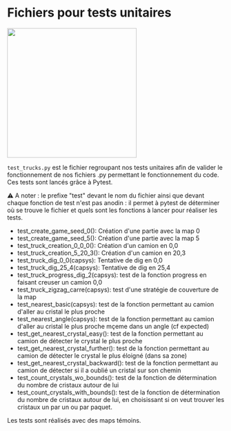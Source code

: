 # Fichiers pour tests unitaires

<img src="https://user-images.githubusercontent.com/72506988/164979339-1e2da37a-bdf5-47d4-b9a9-62ab51426af9.png" width="300"/>

`test_trucks.py` est le fichier regroupant nos tests unitaires afin de valider le fonctionnement de nos fichiers .py permettant le fonctionnement du code.  
Ces tests sont lancés grâce à Pytest.

⚠️ A noter : le prefixe "test" devant le nom du fichier ainsi que devant chaque fonction de test n'est pas anodin : il permet à pytest de déterminer où se trouve le fichier et quels sont les fonctions à lancer pour réaliser les tests.

- test_create_game_seed_0(): Création d'une partie avec la map 0  
- test_create_game_seed_5(): Création d'une partie avec la map 5
- test_truck_creation_0_0_0(): Création d'un camion en 0,0
- test_truck_creation_5_20_3(): Création d'un camion en 20,3 
- test_truck_dig_0_0(capsys): Tentative de dig en 0,0
- test_truck_dig_25_4(capsys): Tentative de dig en 25,4
- test_truck_progress_dig_2(capsys): test de la fonction progress en faisant creuser un camion 0,0
- test_truck_zigzag_carre(capsys): test d'une stratégie de couverture de la map
- test_nearest_basic(capsys): test de la fonction permettant au camion d'aller au cristal le plus proche 
- test_nearest_angle(capsys): test de la fonction permettant au camion d'aller au cristal le plus proche mçeme dans un angle (cf expected)
- test_get_nearest_crystal_easy(): test de la fonction permettant au camion de détecter le crystal le plus proche
- test_get_nearest_crystal_further(): test de la fonction permettant au camion de détecter le crystal le plus éloigné (dans sa zone)
- test_get_nearest_crystal_backward(): test de la fonction permettant au camion de détecter si il a oublié un cristal sur son chemin
- test_count_crystals_wo_bounds(): test de la fonction de détermination du nombre de cristaux autour de lui
- test_count_crystals_with_bounds(): test de la fonction de détermination du nombre de cristaux autour de lui, en choisissant si on veut trouver les cristaux un par un ou par paquet.

Les tests sont réalisés avec des maps témoins.

